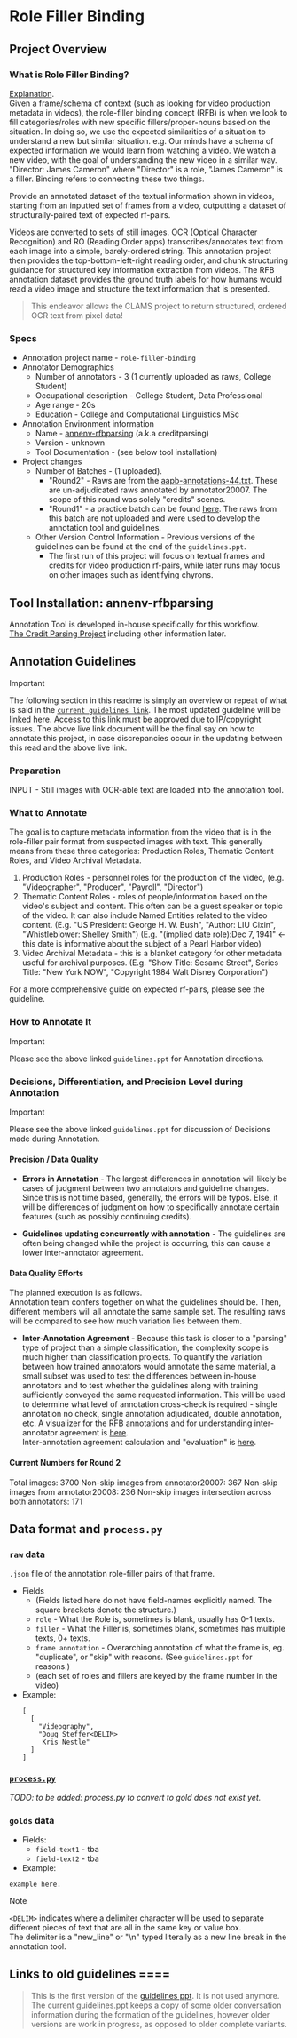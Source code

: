 # Role Filler Binding

## Project Overview
### What is Role Filler Binding?  
[Explanation](https://arxiv.org/pdf/1902.09006.pdf).  
Given a frame/schema of context (such as looking for video production metadata in videos), the role-filler binding concept (RFB) is when we look to fill categories/roles with new specific fillers/proper-nouns based on the situation. 
In doing so, we use the expected similarities of a situation to understand a new but similar situation. 
e.g. Our minds have a schema of expected information we would learn from watching a video. We watch a new video, with the goal of understanding the new video in a similar way.  
"Director: James Cameron" where "Director" is a role, "James Cameron" is a filler. Binding refers to connecting these two things. 

Provide an annotated dataset of the textual information shown in videos, starting from an inputted set of frames from a video, outputting a dataset of structurally-paired text of expected rf-pairs. 

Videos are converted to sets of still images. 
OCR (Optical Character Recognition) and RO (Reading Order apps) transcribes/annotates text from each image into a simple, barely-ordered string.
This annotation project then provides the top-bottom-left-right reading order, and chunk structuring guidance for structured key information extraction from videos.
The RFB annotation dataset provides the ground truth labels for how humans would read a video image and structure the text information that is presented. 

> This endeavor allows the CLAMS project to return structured, ordered OCR text from pixel data!   

### Specs
* Annotation project name - `role-filler-binding`
* Annotator Demographics
    * Number of annotators - 3 (1 currently uploaded as raws, College Student)
    * Occupational description - College Student, Data Professional
    * Age range - 20s
    * Education - College and Computational Linguistics MSc
* Annotation Environment information
    * Name - [annenv-rfbparsing](https://github.com/clamsproject/aapb-annenv-role-filler-binder)  (a.k.a creditparsing)  
    * Version - unknown
    * Tool Documentation - (see below tool installation)
* Project changes
    * Number of Batches - (1 uploaded). 
        * "Round2" - Raws are from the [aapb-annotations-44.txt](batches/aapb-annotations-44.txt). These are un-adjudicated raws annotated by annotator20007. The scope of this round was solely "credits" scenes. 
        * "Round1" - a practice batch can be found [here](batches/aapb-annenv-role-filler-binder-11.txt). The raws from this batch are not uploaded and were used to develop the annotation tool and guidelines. 
    * Other Version Control Information - Previous versions of the guidelines can be found at the end of the `guidelines.ppt`.
        * The first run of this project will focus on textual frames and credits for video production rf-pairs, while later runs may focus on other images such as identifying chyrons.  

## Tool Installation: annenv-rfbparsing
Annotation Tool is developed in-house specifically for this workflow.  
[The Credit Parsing Project](https://github.com/clamsproject/aapb-annenv-creditparsing) including other information later.

## Annotation Guidelines
> [!Important]  
> The following section in this readme is simply an overview or repeat of what is said in the [`current guidelines link`](https://docs.google.com/document/d/1Kxa99JMfDuy-y2xFqmgPkuLnLqEGhNB8iMxBT3E1Tx4/edit?usp=sharing). 
> The most updated guideline will be linked here. 
> Access to this link must be approved due to IP/copyright issues. 
> The above live link document will be the final say on how to annotate this project, in case discrepancies occur in the updating between this read and the above live link.

### Preparation
INPUT - Still images with OCR-able text are loaded into the annotation tool.  

### What to Annotate
The goal is to capture metadata information from the video that is in the role-filler pair format from suspected images with text. 
This generally means from these three categories: Production Roles, Thematic Content Roles, and Video Archival Metadata. 
1. Production Roles - personnel roles for the production of the video, (e.g. "Videographer", "Producer", "Payroll", "Director")
2. Thematic Content Roles - roles of people/information based on the video's subject and content. 
This often can be a guest speaker or topic of the video. It can also include Named Entities related to the video content. 
   (E.g. "US President: George H. W. Bush", "Author: LIU Cixin", "Whistleblower: Shelley Smith")
   (E.g. "(implied date role):Dec 7, 1941" <- this date is informative about the subject of a Pearl Harbor video)  
3. Video Archival Metadata - this is a blanket category for other metadata useful for archival purposes.
   (E.g. "Show Title: Sesame Street", Series Title: "New York NOW", "Copyright 1984 Walt Disney Corporation")

For a more comprehensive guide on expected rf-pairs, please see the guideline. 


### How to Annotate It
> [!Important]  
> Please see the above linked `guidelines.ppt` for Annotation directions.

### Decisions, Differentiation, and Precision Level during Annotation
> [!Important]  
> Please see the above linked `guidelines.ppt` for discussion of Decisions made during Annotation. 

#### Precision / Data Quality 
* **Errors in Annotation** - The largest differences in annotation will likely be cases of judgment between two annotators and guideline changes. 
Since this is not time based, generally, the errors will be typos. Else, it will be differences of judgment on how to specifically annotate certain features (such as possibly continuing credits).

* **Guidelines updating concurrently with annotation** - The guidelines are often being changed while the project is occurring, this can cause a lower inter-annotator agreement. 

#### Data Quality Efforts 
The planned execution is as follows.  
Annotation team confers together on what the guidelines should be. 
Then, different members will all annotate the same sample set. The resulting raws will be compared to see how much variation lies between them.

* **Inter-Annotation Agreement** - Because this task is closer to a "parsing" type of project than a simple classification, the complexity scope is much higher than classification projects. 
To quantify the variation between how trained annotators would annotate the same material, a small subset was used to test the differences between in-house annotators and 
to test whether the guidelines along with training sufficiently conveyed the same requested information. 
This will be used to determine what level of annotation cross-check is required - single annotation no check, single annotation adjudicated, double annotation, etc. 
A visualizer for the RFB annotations and for understanding inter-annotator agreement is [here](https://github.com/clamsproject/RFB_annotation_visualizer).   
Inter-annotation agreement calculation and "evaluation" is [here](https://github.com/clamsproject/aapb-annenv-role-filler-binder/tree/iaa_calculation).

#### Current Numbers for Round 2
Total images: 3700
Non-skip images from annotator20007: 367
Non-skip images from annotator20008: 236
Non-skip images intersection across both annotators: 171


## Data format and `process.py`
### `raw` data
`.json` file of the annotation role-filler pairs of that frame.  
* Fields 
    * (Fields listed here do not have field-names explicitly named. The square brackets denote the structure.)
    * `role` - What the Role is, sometimes is blank, usually has 0-1 texts. 
    * `filler` - What the Filler is, sometimes blank, sometimes has multiple texts, 0+ texts. 
    * `frame annotation` - Overarching annotation of what the frame is, eg. "duplicate", or "skip" with reasons. (See `guidelines.ppt` for reasons.)
    * (each set of roles and fillers are keyed by the frame number in the video)
* Example:
    ```
    [
      [
        "Videography",
        "Doug Steffer<DELIM>
         Kris Nestle"
      ]
    ]
    ```

### [`process.py`](process.py)
_TODO: to be added: process.py to convert to gold does not exist yet._

### `golds` data
* Fields:
    * `field-text1` - tba
    * `field-text2` - tba
* Example:
```
example here. 
```
> [!Note]  
>  `<DELIM>` indicates where a delimiter character will be used to separate different pieces of text that are all in the same key or value box.  
> The delimiter is a "new_line" or "\n" typed literally as a new line break in the annotation tool.     

## Links to old guidelines ====
> This is the first version of the [guidelines ppt](https://docs.google.com/presentation/d/1ziiK5aG-WBq1qZy9YA8NC9WPoLFgsOXnrrBTaDJdFnM).
> It is not used anymore. 
> The current guidelines.ppt keeps a copy of some older conversation information during the formation of the guidelines, however older versions are work in progress, as opposed to older complete variants.  
